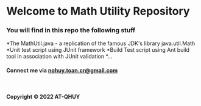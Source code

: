 # Welcome to Math Utility Repository

### You will find in this repo the following stuff

*The MathUtil.java - a replication of the famous JDK's library java.util.Math
*Unit test script using JUnit framework
*Build Test script using Ant build tool in association with JUnit validation 
*...

#### Connect me via nqhuy.toan.cr@gmail.com

![]()

![]()

#### Copyright &#169; 2022 AT-QHUY 
